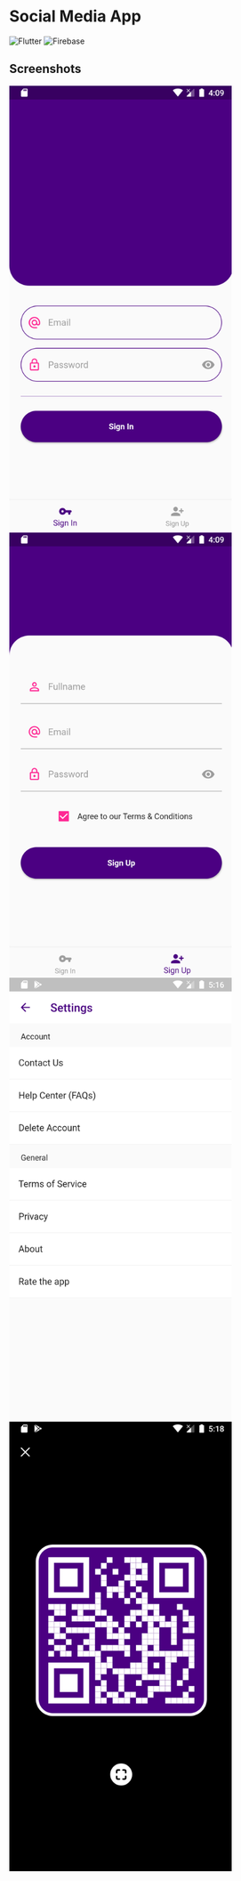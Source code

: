 # Social Media App

![Flutter](https://img.shields.io/badge/Flutter-0096FF?style=for-the-badge&logo=flutter&logoColor=white)
![Firebase](https://img.shields.io/badge/Firebase-FFFFFF?style=for-the-badge&logo=firebase&logoColor=yellow)

## Screenshots
<p>
<img src="screenshots/login.png" width="400"/> <img src="screenshots/register.png" width="400"/>
<img src="screenshots/settings.png" width="400"/> <img src="screenshots/qrcode.png" width="400"/>
</p>
